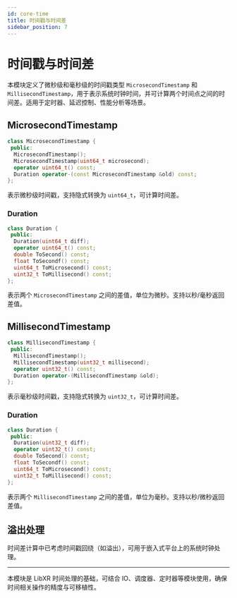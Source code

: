 ```yaml
---
id: core-time
title: 时间戳与时间差
sidebar_position: 7
---
```


# 时间戳与时间差

本模块定义了微秒级和毫秒级的时间戳类型 `MicrosecondTimestamp` 和 `MillisecondTimestamp`，用于表示系统时钟时间，并可计算两个时间点之间的时间差。适用于定时器、延迟控制、性能分析等场景。

## MicrosecondTimestamp

```cpp
class MicrosecondTimestamp {
 public:
  MicrosecondTimestamp();
  MicrosecondTimestamp(uint64_t microsecond);
  operator uint64_t() const;
  Duration operator-(const MicrosecondTimestamp &old) const;
};
```

表示微秒级时间戳，支持隐式转换为 `uint64_t`，可计算时间差。

### Duration

```cpp
class Duration {
 public:
  Duration(uint64_t diff);
  operator uint64_t() const;
  double ToSecond() const;
  float ToSecondf() const;
  uint64_t ToMicrosecond() const;
  uint32_t ToMillisecond() const;
};
```

表示两个 `MicrosecondTimestamp` 之间的差值，单位为微秒。支持以秒/毫秒返回差值。

## MillisecondTimestamp

```cpp
class MillisecondTimestamp {
 public:
  MillisecondTimestamp();
  MillisecondTimestamp(uint32_t millisecond);
  operator uint32_t() const;
  Duration operator-(MillisecondTimestamp &old);
};
```

表示毫秒级时间戳，支持隐式转换为 `uint32_t`，可计算时间差。

### Duration

```cpp
class Duration {
 public:
  Duration(uint32_t diff);
  operator uint32_t() const;
  double ToSecond() const;
  float ToSecondf() const;
  uint64_t ToMicrosecond() const;
  uint32_t ToMillisecond() const;
};
```

表示两个 `MillisecondTimestamp` 之间的差值，单位为毫秒。支持以秒/微秒返回差值。

## 溢出处理

时间差计算中已考虑时间戳回绕（如溢出），可用于嵌入式平台上的系统时钟处理。

---

本模块是 LibXR 时间处理的基础，可结合 IO、调度器、定时器等模块使用，确保时间相关操作的精度与可移植性。

